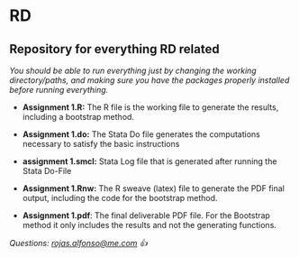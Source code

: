 # RD
## Repository for everything RD related

*You should be able to run everything just by changing the working directory/paths, and making sure you have the packages properly installed before running everything.*

* **Assignment 1.R:** The R file is the working file to generate the results, including a bootstrap method.

* **Assignment 1.do:** The Stata Do file generates the computations necessary to satisfy the basic instructions

* **assignment 1.smcl:** Stata Log file that is generated after running the Stata Do-File

* **Assignment 1.Rnw:** The R sweave (latex) file to generate the PDF final output, including the code for the bootstrap method.

* **Assignment 1.pdf**: The final deliverable PDF file. For the Bootstrap method it only includes the results and not the generating functions.

*Questions: rojas.alfonso@me.com :+1:*
